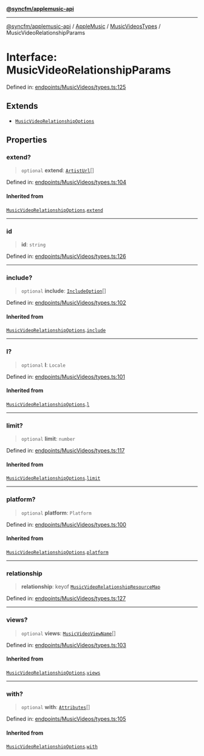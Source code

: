 [**@syncfm/applemusic-api**](../../../../../../README.md)

***

[@syncfm/applemusic-api](../../../../../../globals.md) / [AppleMusic](../../../README.md) / [MusicVideosTypes](../README.md) / MusicVideoRelationshipParams

# Interface: MusicVideoRelationshipParams

Defined in: [endpoints/MusicVideos/types.ts:125](https://github.com/sync-fm/applemusic-api/blob/9ff258d5e3837a0cb0f9914911c5614d92f344ed/src/endpoints/MusicVideos/types.ts#L125)

## Extends

- [`MusicVideoRelationshipOptions`](MusicVideoRelationshipOptions.md)

## Properties

### extend?

> `optional` **extend**: [`ArtistUrl`](../enumerations/ExtendOption.md#artisturl)[]

Defined in: [endpoints/MusicVideos/types.ts:104](https://github.com/sync-fm/applemusic-api/blob/9ff258d5e3837a0cb0f9914911c5614d92f344ed/src/endpoints/MusicVideos/types.ts#L104)

#### Inherited from

[`MusicVideoRelationshipOptions`](MusicVideoRelationshipOptions.md).[`extend`](MusicVideoRelationshipOptions.md#extend)

***

### id

> **id**: `string`

Defined in: [endpoints/MusicVideos/types.ts:126](https://github.com/sync-fm/applemusic-api/blob/9ff258d5e3837a0cb0f9914911c5614d92f344ed/src/endpoints/MusicVideos/types.ts#L126)

***

### include?

> `optional` **include**: [`IncludeOption`](../enumerations/IncludeOption.md)[]

Defined in: [endpoints/MusicVideos/types.ts:102](https://github.com/sync-fm/applemusic-api/blob/9ff258d5e3837a0cb0f9914911c5614d92f344ed/src/endpoints/MusicVideos/types.ts#L102)

#### Inherited from

[`MusicVideoRelationshipOptions`](MusicVideoRelationshipOptions.md).[`include`](MusicVideoRelationshipOptions.md#include)

***

### l?

> `optional` **l**: `Locale`

Defined in: [endpoints/MusicVideos/types.ts:101](https://github.com/sync-fm/applemusic-api/blob/9ff258d5e3837a0cb0f9914911c5614d92f344ed/src/endpoints/MusicVideos/types.ts#L101)

#### Inherited from

[`MusicVideoRelationshipOptions`](MusicVideoRelationshipOptions.md).[`l`](MusicVideoRelationshipOptions.md#l)

***

### limit?

> `optional` **limit**: `number`

Defined in: [endpoints/MusicVideos/types.ts:117](https://github.com/sync-fm/applemusic-api/blob/9ff258d5e3837a0cb0f9914911c5614d92f344ed/src/endpoints/MusicVideos/types.ts#L117)

#### Inherited from

[`MusicVideoRelationshipOptions`](MusicVideoRelationshipOptions.md).[`limit`](MusicVideoRelationshipOptions.md#limit)

***

### platform?

> `optional` **platform**: `Platform`

Defined in: [endpoints/MusicVideos/types.ts:100](https://github.com/sync-fm/applemusic-api/blob/9ff258d5e3837a0cb0f9914911c5614d92f344ed/src/endpoints/MusicVideos/types.ts#L100)

#### Inherited from

[`MusicVideoRelationshipOptions`](MusicVideoRelationshipOptions.md).[`platform`](MusicVideoRelationshipOptions.md#platform)

***

### relationship

> **relationship**: keyof [`MusicVideoRelationshipResourceMap`](../type-aliases/MusicVideoRelationshipResourceMap.md)

Defined in: [endpoints/MusicVideos/types.ts:127](https://github.com/sync-fm/applemusic-api/blob/9ff258d5e3837a0cb0f9914911c5614d92f344ed/src/endpoints/MusicVideos/types.ts#L127)

***

### views?

> `optional` **views**: [`MusicVideoViewName`](../enumerations/MusicVideoViewName.md)[]

Defined in: [endpoints/MusicVideos/types.ts:103](https://github.com/sync-fm/applemusic-api/blob/9ff258d5e3837a0cb0f9914911c5614d92f344ed/src/endpoints/MusicVideos/types.ts#L103)

#### Inherited from

[`MusicVideoRelationshipOptions`](MusicVideoRelationshipOptions.md).[`views`](MusicVideoRelationshipOptions.md#views)

***

### with?

> `optional` **with**: [`Attributes`](../enumerations/WithOption.md#attributes)[]

Defined in: [endpoints/MusicVideos/types.ts:105](https://github.com/sync-fm/applemusic-api/blob/9ff258d5e3837a0cb0f9914911c5614d92f344ed/src/endpoints/MusicVideos/types.ts#L105)

#### Inherited from

[`MusicVideoRelationshipOptions`](MusicVideoRelationshipOptions.md).[`with`](MusicVideoRelationshipOptions.md#with)
